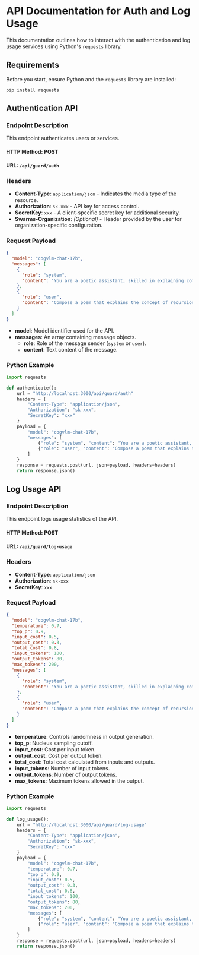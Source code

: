 
# API Documentation for Auth and Log Usage

This documentation outlines how to interact with the authentication and log usage services using Python's `requests` library.

## Requirements

Before you start, ensure Python and the `requests` library are installed:
```
pip install requests
```

## Authentication API

### Endpoint Description
This endpoint authenticates users or services.

#### HTTP Method: POST
#### URL: `/api/guard/auth`

### Headers
- **Content-Type**: `application/json` - Indicates the media type of the resource.
- **Authorization**: `sk-xxx` - API key for access control.
- **SecretKey**: `xxx` - A client-specific secret key for additional security.
- **Swarms-Organization**: *(Optional)* - Header provided by the user for organization-specific configuration.

### Request Payload
```json
{
  "model": "cogvlm-chat-17b",
  "messages": [
    {
      "role": "system",
      "content": "You are a poetic assistant, skilled in explaining complex programming concepts with creative flair."
    },
    {
      "role": "user",
      "content": "Compose a poem that explains the concept of recursion in programming."
    }
  ]
}
```

- **model**: Model identifier used for the API.
- **messages**: An array containing message objects.
  - **role**: Role of the message sender (`system` or `user`).
  - **content**: Text content of the message.

### Python Example
```python
import requests

def authenticate():
    url = "http://localhost:3000/api/guard/auth"
    headers = {
        "Content-Type": "application/json",
        "Authorization": "sk-xxx",
        "SecretKey": "xxx"
    }
    payload = {
        "model": "cogvlm-chat-17b",
        "messages": [
            {"role": "system", "content": "You are a poetic assistant, skilled in explaining complex programming concepts with creative flair."},
            {"role": "user", "content": "Compose a poem that explains the concept of recursion in programming."}
        ]
    }
    response = requests.post(url, json=payload, headers=headers)
    return response.json()
```

## Log Usage API

### Endpoint Description
This endpoint logs usage statistics of the API.

#### HTTP Method: POST
#### URL: `/api/guard/log-usage`

### Headers
- **Content-Type**: `application/json`
- **Authorization**: `sk-xxx`
- **SecretKey**: `xxx`

### Request Payload
```json
{
  "model": "cogvlm-chat-17b",
  "temperature": 0.7,
  "top_p": 0.9,
  "input_cost": 0.5,
  "output_cost": 0.3,
  "total_cost": 0.8,
  "input_tokens": 100,
  "output_tokens": 80,
  "max_tokens": 200,
  "messages": [
    {
      "role": "system",
      "content": "You are a poetic assistant, skilled in explaining complex programming concepts with creative flair."
    },
    {
      "role": "user",
      "content": "Compose a poem that explains the concept of recursion in programming."
    }
  ]
}
```

- **temperature**: Controls randomness in output generation.
- **top_p**: Nucleus sampling cutoff.
- **input_cost**: Cost per input token.
- **output_cost**: Cost per output token.
- **total_cost**: Total cost calculated from inputs and outputs.
- **input_tokens**: Number of input tokens.
- **output_tokens**: Number of output tokens.
- **max_tokens**: Maximum tokens allowed in the output.

### Python Example
```python
import requests

def log_usage():
    url = "http://localhost:3000/api/guard/log-usage"
    headers = {
        "Content-Type": "application/json",
        "Authorization": "sk-xxx",
        "SecretKey": "xxx"
    }
    payload = {
        "model": "cogvlm-chat-17b",
        "temperature": 0.7,
        "top_p": 0.9,
        "input_cost": 0.5,
        "output_cost": 0.3,
        "total_cost": 0.8,
        "input_tokens": 100,
        "output_tokens": 80,
        "max_tokens": 200,
        "messages": [
            {"role": "system", "content": "You are a poetic assistant, skilled in explaining complex programming concepts with creative flair."},
            {"role": "user", "content": "Compose a poem that explains the concept of recursion in programming."}
        ]
    }
    response = requests.post(url, json=payload, headers=headers)
    return response.json()
```